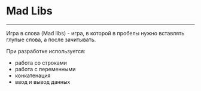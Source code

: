 # Mad Libs

***

Игра в слова (Mad libs) - игра, в которой в пробелы нужно вставлять глупые слова, а после зачитывать.

При разработке используется:
* работа со строками
* работа с переменными
* конкатенация
* ввод и вывод данных